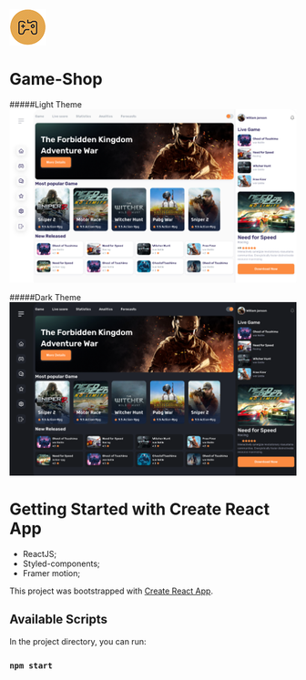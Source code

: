 ![](https://github.com/OPSRv/Game-Shop/blob/master/public/favicon.png?raw=true)
# Game-Shop


#####Light Theme
![](https://github.com/OPSRv/Game-Shop/blob/master/public/%D0%97%D0%BD%D1%96%D0%BC%D0%BE%D0%BA%20%D0%B5%D0%BA%D1%80%D0%B0%D0%BD%D0%B0%202022-05-02%20%D0%BE%2023.39.51.png?raw=true)


#####Dark Theme
![](https://github.com/OPSRv/Game-Shop/blob/master/public/%D0%97%D0%BD%D1%96%D0%BC%D0%BE%D0%BA%20%D0%B5%D0%BA%D1%80%D0%B0%D0%BD%D0%B0%202022-05-02%20%D0%BE%2023.39.43.png?raw=true)


# Getting Started with Create React App

- ReactJS;
- Styled-components;
- Framer motion;

This project was bootstrapped with [Create React App](https://github.com/facebook/create-react-app).

## Available Scripts

In the project directory, you can run:

### `npm start`
